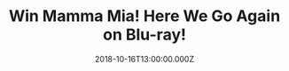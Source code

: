 ---
campaign-uuid: "c-11ecae5a-9961-4063-977b-af6de2311fb1"
type: "Competition"
category: "Entertainment"
date: "2018-10-16T13:00:00.000Z"
end-date: "2018-11-16T23:59:00.000Z"
disable-form: false
is_promoted: false
has_entry_page: true
title: "Win Mamma Mia! Here We Go Again on Blu-ray!"
competition-description: "<p>Get ready to sing and dance, laugh and love all over\
  \ again. Ten years after Mamma Mia! The Movie grossed more than $600 million, you’\
  re invited to return to the magical Greek island of Kalokairi in an all-new original\
  \ musical based on the songs of ABBA</p>\r\n<p>Are you Mamma Mia’s biggest fan?\
  \ Click below for a chance to win!</p>"
hero-header: "Win Mamma Mia! Here We Go Again on Blu-ray!"
terms-confirmation: "N/A"
banner-img: "https://assets.expresslyapp.com/asset-0a4bb197-6625-4f5a-a063-38ab9e392dc1.jpg"
logo-left-href: "aaa.nme.com"
logo-left-image: "https://assets.expresslyapp.com/asset-ec0076b1-3bee-419e-909c-5d3ba7eb9252.jpg"
logo-left-title: "NME AAA"
bg-image-hero: "https://assets.expresslyapp.com/asset-f8b7922d-0e99-4528-903d-6d1dbdce0fe2.jpg"
bg-image-first: "https://assets.expresslyapp.com/asset-67c6fd9d-90c5-42c0-955b-7632291f4b2a.jpg"
section1-content: "</p>Sophie (Amanda Seyfried) is now pregnant, and like her mother\
  \ Donna (Meryl Streep), she will need to take risks. The film’s original cast returns\
  \ with new additions including Lily James as a young Donna, And García and Oscar\
  \ winner Cher!</p>\r\n<p>The Blu-ray includes the original version, plus Sing-Along\
  \ Edition and over 2 hours bonus features including: Deleted son performances and\
  \ scenes, Mamma Mia! reunited, Meeting Cher… and many more for you to discover!</p>\r\
  \n<p>Enter the form below and get ready to enjoy this amazing movie! Good luck!</p>"
entry-title: "Win Mamma Mia! Here We Go Again on Blu-ray!"
entry-content: "Enter the draw to win Mamma Mia! Here We Go Again on Blu-ray by completing\
  \ the form below before 23:59 on 16th of November 2018."
has-winner: true
winner-title: "CONGRATULATIONS to Richard B. who won Mamma Mia! Here We Go Again on\
  \ Blu-ray!"
winner-banner: "https://assets.expresslyapp.com/asset-1d880454-1fec-475a-95e9-18b900c0ee14.jpg"
prize-description: "Mamma Mia! Here We Go Again on Blu-ray."
special-conditions: "Multiple entries are allowed up to one every day.\r\nThis competition\
  \ is also available on: http://club.expressly.io/competitons/mamma-mia-blu-ray"
country-restrictions:
- "GB"
---